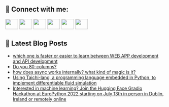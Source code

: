 ## 🔎 Connect with me:
[<img height="32" width="40" src="https://cdn.jsdelivr.net/npm/simple-icons@v5/icons/telegram.svg" />](https://t.me/bullbesh)
[<img height="32" width="40" src="https://cdn.jsdelivr.net/npm/simple-icons@v5/icons/vk.svg" />](https://vk.com/bullbesh)
[<img height="32" width="40" src="https://cdn.jsdelivr.net/npm/simple-icons@v5/icons/twitter.svg" />](https://twitter.com/bullbesh1)
[<img height="32" width="40" src="https://cdn.jsdelivr.net/npm/simple-icons@v5/icons/instagram.svg" />](https://www.instagram.com/bullbesh)
[<img height="32" width="40" src="https://cdn.jsdelivr.net/npm/simple-icons@v5/icons/reddit.svg" />](https://www.reddit.com/user/bullbesh)
[<img height="32" width="40" src="https://cdn.jsdelivr.net/npm/simple-icons@v5/icons/youtube.svg" />](https://www.youtube.com/channel/UCtfjRs6uzgq5mfm8S06WTcg)

## 📕 Latest Blog Posts
<!-- BLOG-POST-LIST:START -->
- [which one is faster or easier to learn between WEB APP development and API development](https://www.reddit.com/r/Python/comments/vxacdq/which_one_is_faster_or_easier_to_learn_between/)
- [Do you 80-columns?](https://www.reddit.com/r/Python/comments/vx94uq/do_you_80columns/)
- [how does async works internally? what kind of magic is it?](https://www.reddit.com/r/Python/comments/vx73cp/how_does_async_works_internally_what_kind_of/)
- [Using Taichi-lang, a programming language embedded in Python, to implement differentiable fluid simulation](https://www.reddit.com/r/Python/comments/vx4l5q/using_taichilang_a_programming_language_embedded/)
- [Interested in machine learning? Join the Hugging Face Gradio Hackathon at EuroPython 2022 starting on July 13th in person in Dublin, Ireland or remotely online](https://www.reddit.com/r/Python/comments/vx3qkj/interested_in_machine_learning_join_the_hugging/)
<!-- BLOG-POST-LIST:END -->
